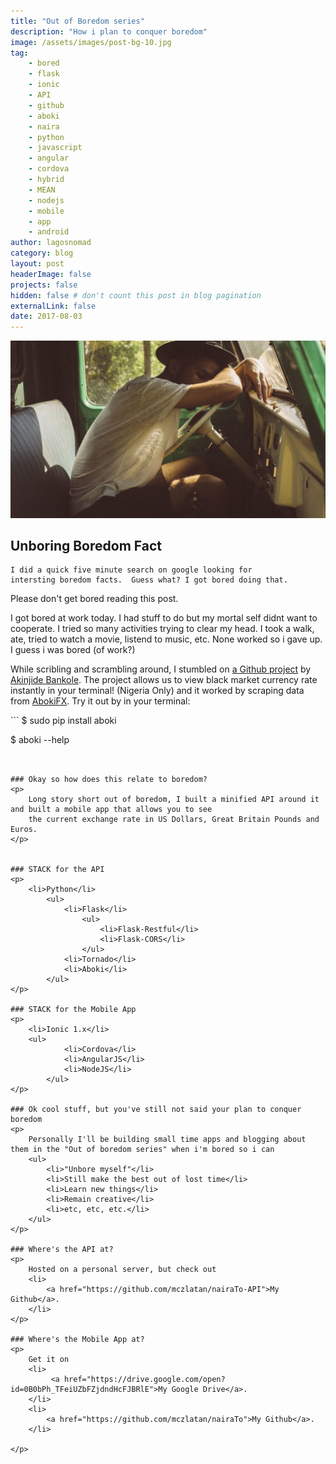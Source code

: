 ```yaml
---
title: "Out of Boredom series"
description: "How i plan to conquer boredom"
image: /assets/images/post-bg-10.jpg
tag: 
    - bored
    - flask
    - ionic
    - API
    - github
    - aboki
    - naira
    - python
    - javascript
    - angular
    - cordova
    - hybrid
    - MEAN
    - nodejs
    - mobile
    - app
    - android
author: lagosnomad
category: blog
layout: post
headerImage: false
projects: false
hidden: false # don't count this post in blog pagination
externalLink: false
date: 2017-08-03
---
```

![Out of Boredom series](../assets/images/post-bg-10.jpg)

<h2 class="section-heading">Unboring Boredom Fact</h2>

```
I did a quick five minute search on google looking for 
intersting boredom facts.  Guess what? I got bored doing that.
```

<p>Please don't get bored reading this post.</p>

<p>
    I got bored at work today. I had stuff to do but my mortal self didnt want to cooperate. I tried so many activities trying to clear my head. I took a walk, ate, tried to watch a movie, listend to music, etc.  None worked so i gave up. I guess i was bored (of work?)
</p>

<p>
    While scribling and scrambling around, I stumbled on <a href="https://github.com/akinjide/aboki">a Github project</a> 
    by <a href="https://github.com/akinjide">Akinjide Bankole</a>. The project allows us to view black market currency rate instantly in your terminal! (Nigeria Only) and it worked by scraping data from <a href="https://www.abokifx.com">AbokiFX</a>.
    Try it out by in your terminal:
</p>
```
$ sudo pip install aboki

$ aboki --help
```


### Okay so how does this relate to boredom?
<p>
    Long story short out of boredom, I built a minified API around it and built a mobile app that allows you to see
    the current exchange rate in US Dollars, Great Britain Pounds and Euros.
</p>


### STACK for the API
<p>
    <li>Python</li>
        <ul>
            <li>Flask</li>
                <ul>
                    <li>Flask-Restful</li>
                    <li>Flask-CORS</li>
                </ul>
            <li>Tornado</li>
            <li>Aboki</li>
        </ul>
</p>

### STACK for the Mobile App
<p>
    <li>Ionic 1.x</li>
    <ul>
            <li>Cordova</li>
            <li>AngularJS</li>
            <li>NodeJS</li>
        </ul>
</p>

### Ok cool stuff, but you've still not said your plan to conquer boredom
<p>
    Personally I'll be building small time apps and blogging about them in the "Out of boredom series" when i'm bored so i can 
    <ul>
        <li>"Unbore myself"</li>
        <li>Still make the best out of lost time</li>
        <li>Learn new things</li>
        <li>Remain creative</li>
        <li>etc, etc, etc.</li>
    </ul>
</p>

### Where's the API at?
<p>
    Hosted on a personal server, but check out
    <li>
        <a href="https://github.com/mczlatan/nairaTo-API">My Github</a>.
    </li>
</p>

### Where's the Mobile App at?
<p>
    Get it on
    <li>
         <a href="https://drive.google.com/open?id=0B0bPh_TFeiUZbFZjdndHcFJBRlE">My Google Drive</a>.
    </li>
    <li>
        <a href="https://github.com/mczlatan/nairaTo">My Github</a>.
    </li>
    
</p>
